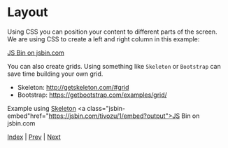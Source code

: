 # Layout

Using CSS you can position your content to different parts of the screen. We are using CSS to create a left and right column in this example:

<a class="jsbin-embed" href="http://jsbin.com/rinule/1/embed?output">JS Bin on jsbin.com</a>

You can also create grids. Using something like `Skeleton` or `Bootstrap` can save time building your own grid.

- Skeleton: http://getskeleton.com/#grid
- Bootstrap: https://getbootstrap.com/examples/grid/

Example using [Skeleton](http://getskeleton.com/#grid) <a class="jsbin-embed"href="https://jsbin.com/tivozu/1/embed?output">JS Bin on jsbin.com</a>

[Index](.) | [Prev](css-format) | [Next](ids-and-classes)
